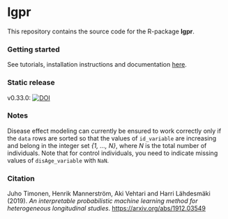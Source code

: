 # lgpr
This repository contains the source code for the R-package **lgpr**. 

### Getting started
See tutorials, installation instructions and documentation [here](https://jtimonen.github.io/lgpr-usage/index.html).

### Static release
v0.33.0: [![DOI](https://zenodo.org/badge/DOI/10.5281/zenodo.3632542.svg)](https://doi.org/10.5281/zenodo.3632542)

### Notes
Disease effect modeling can currently be ensured to work correctly only if the `data` rows are sorted so that the values of `id_variable` are increasing and belong in the integer set *{1, ..., N}*, where *N* is the total number of individuals. Note that for control individuals, you need to indicate missing values of `disAge_variable` with `NaN`.

### Citation
Juho Timonen, Henrik Mannerström, Aki Vehtari and Harri Lähdesmäki (2019). *An interpretable probabilistic
 machine learning method for heterogeneous longitudinal studies*. https://arxiv.org/abs/1912.03549
